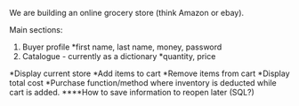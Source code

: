 We are building an online grocery store (think Amazon or ebay).

Main sections:
  1) Buyer profile
    *first name, last name, money, password
  2)  Catalogue - currently as a dictionary
    *quantity, price
    
  *Display current store
  *Add items to cart
  *Remove items from cart
  *Display total cost
  *Purchase function/method where inventory is deducted while cart is added.
  ****How to save information to reopen later (SQL?)
